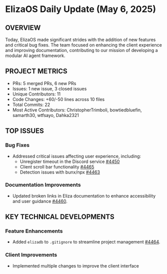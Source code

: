 # ElizaOS Daily Update (May 6, 2025)

## OVERVIEW 
Today, ElizaOS made significant strides with the addition of new features and critical bug fixes. The team focused on enhancing the client experience and improving documentation, contributing to our mission of developing a modular AI agent framework.

## PROJECT METRICS
- PRs: 5 merged PRs, 6 new PRs
- Issues: 1 new issue, 3 closed issues
- Unique Contributors: 11
- Code Changes: +60/-50 lines across 10 files
- Total Commits: 22
- Most Active Contributors: ChristopherTrimboli, bowtiedbluefin, samarth30, wtfsayo, Dahka2321

## TOP ISSUES
### Bug Fixes
- Addressed critical issues affecting user experience, including:
  - Unregister timeout in the Discord service [#4450](https://github.com/elizaos/eliza/pull/4450)
  - Client scroll bar functionality [#4465](https://github.com/elizaos/eliza/pull/4465)
  - Detection issues with bunx/npx [#4463](https://github.com/elizaos/eliza/pull/4463)

### Documentation Improvements
- Updated broken links in Eliza documentation to enhance accessibility and user guidance [#4460](https://github.com/elizaos/eliza/pull/4460).

## KEY TECHNICAL DEVELOPMENTS
### Feature Enhancements
- Added `elizadb` to `.gitignore` to streamline project management [#4464](https://github.com/elizaos/eliza/pull/4464).

### Client Improvements
- Implemented multiple changes to improve the client interface